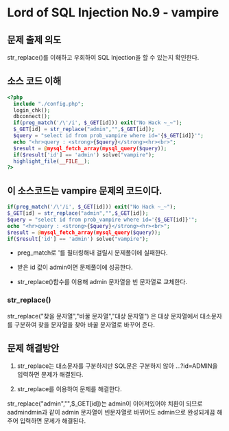 # Lord of SQL Injection No.9 - vampire

## 문제 출제 의도

str_replace()를 이해하고 우회하여 SQL Injection을 할 수 있는지 확인한다.

## 소스 코드 이해

```php
<?php 
  include "./config.php"; 
  login_chk(); 
  dbconnect(); 
  if(preg_match('/\'/i', $_GET[id])) exit("No Hack ~_~"); 
  $_GET[id] = str_replace("admin","",$_GET[id]); 
  $query = "select id from prob_vampire where id='{$_GET[id]}'"; 
  echo "<hr>query : <strong>{$query}</strong><hr><br>"; 
  $result = @mysql_fetch_array(mysql_query($query)); 
  if($result['id'] == 'admin') solve("vampire"); 
  highlight_file(__FILE__); 
?>
```
이 소스코드는 vampire 문제의 코드이다.
-----
```php
if(preg_match('/\'/i', $_GET[id])) exit("No Hack ~_~"); 
$_GET[id] = str_replace("admin","",$_GET[id]); 
$query = "select id from prob_vampire where id='{$_GET[id]}'";
echo "<hr>query : <strong>{$query}</strong><hr><br>"; 
$result = @mysql_fetch_array(mysql_query($query)); 
if($result['id'] == 'admin') solve("vampire"); 
```

* preg_match로 '를 필터링해내 걸릴시 문제풀이에 실패한다.

* 받은 id 값이 admin이면 문제풀이에 성공한다.

* str_replace()함수를 이용해 admin 문자열을 빈 문자열로 교체한다.

### str_replace()

str_replace("찾을 문자열","바꿀 문자열","대상 문자열") 은 대상 문자열에서 대소문자를 구분하여 찾을 문자열을 찾아 바꿀 문자열로 바꾸어 준다.

## 문제 해결방안

1. str_replace는 대소문자를 구분하지만 SQL문은 구분하지 않아 …?id=ADMIN을 입력하면 문제가 해결된다.

2. str_replace를 이용하여 문제를 해결한다.

str_replace("admin","",$_GET[id])는 admin이 이어져있어야 치환이 되므로 aadmindmin과 같이 admin 문자열이 빈문자열로 바뀌어도 admin으로 완성되게끔 해주어 입력하면 문제가 해결된다.